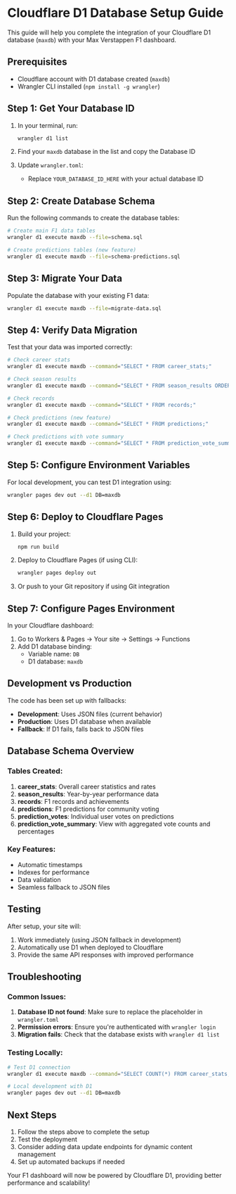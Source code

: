 # Cloudflare D1 Database Setup Guide

This guide will help you complete the integration of your Cloudflare D1 database (`maxdb`) with your Max Verstappen F1 dashboard.

## Prerequisites

- Cloudflare account with D1 database created (`maxdb`)
- Wrangler CLI installed (`npm install -g wrangler`)

## Step 1: Get Your Database ID

1. In your terminal, run:
   ```bash
   wrangler d1 list
   ```

2. Find your `maxdb` database in the list and copy the Database ID

3. Update `wrangler.toml`:
   - Replace `YOUR_DATABASE_ID_HERE` with your actual database ID

## Step 2: Create Database Schema

Run the following commands to create the database tables:

```bash
# Create main F1 data tables
wrangler d1 execute maxdb --file=schema.sql

# Create predictions tables (new feature)
wrangler d1 execute maxdb --file=schema-predictions.sql
```

## Step 3: Migrate Your Data

Populate the database with your existing F1 data:

```bash
wrangler d1 execute maxdb --file=migrate-data.sql
```

## Step 4: Verify Data Migration

Test that your data was imported correctly:

```bash
# Check career stats
wrangler d1 execute maxdb --command="SELECT * FROM career_stats;"

# Check season results
wrangler d1 execute maxdb --command="SELECT * FROM season_results ORDER BY season;"

# Check records
wrangler d1 execute maxdb --command="SELECT * FROM records;"

# Check predictions (new feature)
wrangler d1 execute maxdb --command="SELECT * FROM predictions;"

# Check predictions with vote summary
wrangler d1 execute maxdb --command="SELECT * FROM prediction_vote_summary;"
```

## Step 5: Configure Environment Variables

For local development, you can test D1 integration using:

```bash
wrangler pages dev out --d1 DB=maxdb
```

## Step 6: Deploy to Cloudflare Pages

1. Build your project:
   ```bash
   npm run build
   ```

2. Deploy to Cloudflare Pages (if using CLI):
   ```bash
   wrangler pages deploy out
   ```

3. Or push to your Git repository if using Git integration

## Step 7: Configure Pages Environment

In your Cloudflare dashboard:

1. Go to Workers & Pages → Your site → Settings → Functions
2. Add D1 database binding:
   - Variable name: `DB`
   - D1 database: `maxdb`

## Development vs Production

The code has been set up with fallbacks:

- **Development**: Uses JSON files (current behavior)
- **Production**: Uses D1 database when available
- **Fallback**: If D1 fails, falls back to JSON files

## Database Schema Overview

### Tables Created:

1. **career_stats**: Overall career statistics and rates
2. **season_results**: Year-by-year performance data  
3. **records**: F1 records and achievements
4. **predictions**: F1 predictions for community voting
5. **prediction_votes**: Individual user votes on predictions
6. **prediction_vote_summary**: View with aggregated vote counts and percentages

### Key Features:

- Automatic timestamps
- Indexes for performance
- Data validation
- Seamless fallback to JSON files

## Testing

After setup, your site will:

1. Work immediately (using JSON fallback in development)
2. Automatically use D1 when deployed to Cloudflare
3. Provide the same API responses with improved performance

## Troubleshooting

### Common Issues:

1. **Database ID not found**: Make sure to replace the placeholder in `wrangler.toml`
2. **Permission errors**: Ensure you're authenticated with `wrangler login`
3. **Migration fails**: Check that the database exists with `wrangler d1 list`

### Testing Locally:

```bash
# Test D1 connection
wrangler d1 execute maxdb --command="SELECT COUNT(*) FROM career_stats;"

# Local development with D1
wrangler pages dev out --d1 DB=maxdb
```

## Next Steps

1. Follow the steps above to complete the setup
2. Test the deployment
3. Consider adding data update endpoints for dynamic content management
4. Set up automated backups if needed

Your F1 dashboard will now be powered by Cloudflare D1, providing better performance and scalability!
